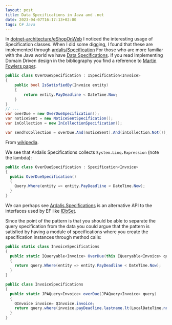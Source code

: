 ```yaml
---
layout: post
title: Data Specifications in Java and .net
date: 2023-04-07T16:17:13+02:00
tags: C# Java
---
```


In [dotnet-architecture/eShopOnWeb](https://github.com/dotnet-architecture/eShopOnWeb) I noticed the interesting usage of Specification classes. When I did some digging, I found that these are implemented through [ardalis/Specification](https://github.com/ardalis/Specification) For those who are more familiar with the Java world we have [Data Specifications](https://spring.io/blog/2011/04/26/advanced-spring-data-jpa-specifications-and-querydsl). If you read Implementing Domain Driven design in the bibliography you find a reference to [Martin Fowlers paper](https://martinfowler.com/apsupp/spec.pdf).

```c#
public class OverDueSpecification : ISpecification<Invoice>
{
    public bool IsSatisfiedBy(Invoice entity)
    {
        return entity.PayDeadline < DateTime.Now;
    }
}
// ...
var overDue = new OverDueSpecification();
var noticeSent = new NoticeSentSpecification();
var inCollection = new InCollectionSpecification();

var sendToCollection = overDue.And(noticeSent).And(inCollection.Not());
```

From [wikipedia](https://en.wikipedia.org/wiki/Specification_pattern).

We see that Ardalis Specifications collects `System.Linq.Expression` (note the lambda):

```c#
public class OverDueSpecification : Specification<Invoice>
{
  public OverDueSpecification()
  {
    Query.Where(entity => entity.PayDeadline < DateTime.Now);
  }
}
```

We can perhaps see [Ardalis.Specifications](https://github.com/ardalis/Specification) is an alternative API to the interfaces used by EF like [IDbSet](https://learn.microsoft.com/en-us/dotnet/api/system.data.entity.idbset-1?view=entity-framework-6.2.0).

Since the point of the pattern is that you should be able to separate the query specification from the data you could argue that the pattern is satisfied by having a module of specifications where you create the specification instances through method calls:

```c#
public static class InvoiceSpecifications
{
  public static IQueryable<Invoice> OverDue(this IQueryable<Invoice> query)
  {
    return query.Where(entity => entity.PayDeadline < DateTime.Now);
  }
}
```

```c#
public class InvoiceSpecifications
{
  public static JPAQuery<Invoice> overDue(JPAQuery<Invoice> query)
  {
    QInvoice invoice= QInvoice.invoice;
    return query.where(invoice.payDeadline.lastname.lt(LocalDateTime.now());
  }
}
```
